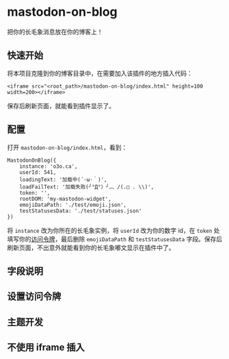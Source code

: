 # mastodon-on-blog

把你的长毛象消息放在你的博客上！

## 快速开始

将本项目克隆到你的博客目录中，在需要加入该插件的地方插入代码：

```
<iframe src="<root_path>/mastodon-on-blog/index.html" height=100 width=200></iframe>
```

保存后刷新页面，就能看到插件显示了。

## 配置

打开 `mastodon-on-blog/index.html`，看到：

```
MastodonOnBlog({
    instance: 'o3o.ca',
    userId: 541,
    loadingText: '加载中(´·ω·｀)',
    loadFailText: '加载失败(╯°Д°）╯︵ /(.□ . \\)',
    token: '',
    rootDOM: 'my-mastodon-widget',
    emojiDataPath: './test/emoji.json',
    testStatusesData: './test/statuses.json'
})
```

将 `instance` 改为你所在的长毛象实例，将 `userId` 改为你的数字 id，在 `token` 处填写你的[访问令牌](#设置访问令牌)，最后删除 `emojiDataPath` 和 `testStatusesData` 字段。保存后刷新页面，不出意外就能看到你的长毛象嘟文显示在插件中了。

## 字段说明

## 设置访问令牌

## 主题开发

## 不使用 iframe 插入
